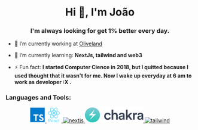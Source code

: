 <h1 align="center">Hi 👋, I'm João</h1>
<h3 align="center">I'm always looking for get 1% better every day.</h3>

- 🔭 I’m currently working at [Oliveland](https://www.notion.so/Oliveland-Whitepaper-9289251a158e4237a5bcb9a80c7182ad#12ca08e984c74d03b56b592208737ea7)

- 🌱 I’m currently learning: **NextJs, tailwind and web3**

- ⚡ Fun fact: **I started Computer Cience in 2018, but I quitted because I used thought that it wasn't for me. Now I wake up everyday at 6 am to work as developer :X .**

<p align="left">
</p>

<h3 align="left">Languages and Tools:</h3>
<div align='center'>
  <a  href="https://www.typescriptlang.org/" target="_blank" rel="noreferrer">
    <img
      src="https://raw.githubusercontent.com/devicons/devicon/master/icons/typescript/typescript-original.svg"
      alt="typescript"
      width="40"
      height="40"
    />
  </a>
 
  <a href="https://reactjs.org/" target="_blank" rel="noreferrer">
    <img
      src="https://raw.githubusercontent.com/devicons/devicon/master/icons/react/react-original-wordmark.svg"
      alt="react"
      width="40"
      height="40"
    />
  </a>
  
  <a href="https://nextjs.org/" target="_blank" rel="noreferrer">
    <img
      src="https://cdn.worldvectorlogo.com/logos/nextjs-2.svg"
      alt="nextjs"
      width="40"
      height="40"
    />
  </a>
  
  <a href="https://chakra-ui.com/" target="_blank" rel="noreferrer">
    <img
      src="https://raw.githubusercontent.com/chakra-ui/chakra-ui/main/logo/logo-colored@2x.png?raw=true"
      alt="chakraui"
      height="40"
    />
  </a>
  <a href="https://tailwindcss.com/" target="_blank" rel="noreferrer">
    <img
      src="https://www.vectorlogo.zone/logos/tailwindcss/tailwindcss-icon.svg"
      alt="tailwind"
      width="40"
      height="40"
    />
  </a>
</div>
